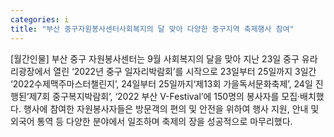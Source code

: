 ```yaml
---
categories: i
title: "부산 중구자원봉사센터사회복지의 달 맞아 다양한 중구지역 축제행사 참여"
---
```

[월간인물] 부산 중구 자원봉사센터는 9월 사회복지의 달을 맞아 지난 23일 중구 유라리광장에서 열린 ‘2022년 중구 일자리박람회’를 시작으로 23일부터 25일까지 3일간 ‘2022수제맥주마스터챌린지’, 24일부터 25일까지‘제13회 가을독서문화축제’, 24일 진행된‘제7회 중구복지박람회’, ‘2022 부산 V-Festival’에 150명의 봉사자를 모집·배치했다. 행사에 참여한 자원봉사자들은 방문객의 편의 및 안전을 위하여 행사 지원, 안내 및 외국어 통역 등 다양한 분야에서 일조하며 축제의 장을 성공적으로 마무리했다.